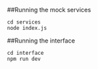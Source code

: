 ##Running the mock services
```
cd services
node index.js
```

##Running the interface
```
cd interface
npm run dev
```